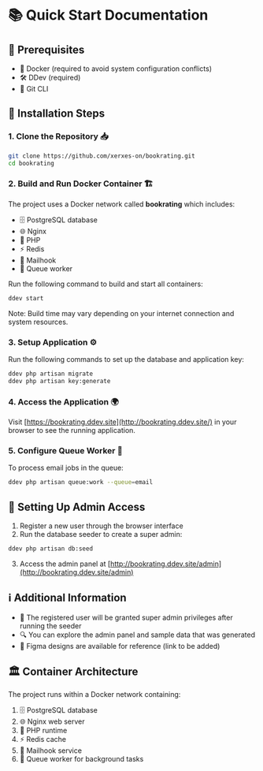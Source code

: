 # 📚 Quick Start Documentation

## 🎯 Prerequisites
- 🐳 Docker (required to avoid system configuration conflicts)
- 🛠️ DDev (required)
- 🌿 Git CLI

## 🚀 Installation Steps

### 1. Clone the Repository 📥
```bash
git clone https://github.com/xerxes-on/bookrating.git
cd bookrating
```

### 2. Build and Run Docker Container 🏗️
The project uses a Docker network called **bookrating** which includes:
- 🗄️ PostgreSQL database
- 🌐 Nginx
- 🐘 PHP
- ⚡ Redis
- 📧 Mailhook
- 🔄 Queue worker

Run the following command to build and start all containers:
```bash
ddev start
```
Note: Build time may vary depending on your internet connection and system resources.

### 3. Setup Application ⚙️
Run the following commands to set up the database and application key:
```bash
ddev php artisan migrate
ddev php artisan key:generate
```

### 4. Access the Application 🌍
Visit [https://bookrating.ddev.site](http://bookrating.ddev.site/) in your browser to see the running application.

### 5. Configure Queue Worker 📮
To process email jobs in the queue:
```bash
ddev php artisan queue:work --queue=email
```

## 👑 Setting Up Admin Access

1. Register a new user through the browser interface
2. Run the database seeder to create a super admin:
```bash
ddev php artisan db:seed
```
3. Access the admin panel at [http://bookrating.ddev.site/admin](http://bookrating.ddev.site/admin)

## ℹ️ Additional Information
- 👤 The registered user will be granted super admin privileges after running the seeder
- 🔍 You can explore the admin panel and sample data that was generated
- 🎨 Figma designs are available for reference (link to be added)

## 🏛️ Container Architecture
The project runs within a Docker network containing:
1. 🗄️ PostgreSQL database
2. 🌐 Nginx web server
3. 🐘 PHP runtime
4. ⚡ Redis cache
5. 📧 Mailhook service
6. 🔄 Queue worker for background tasks
